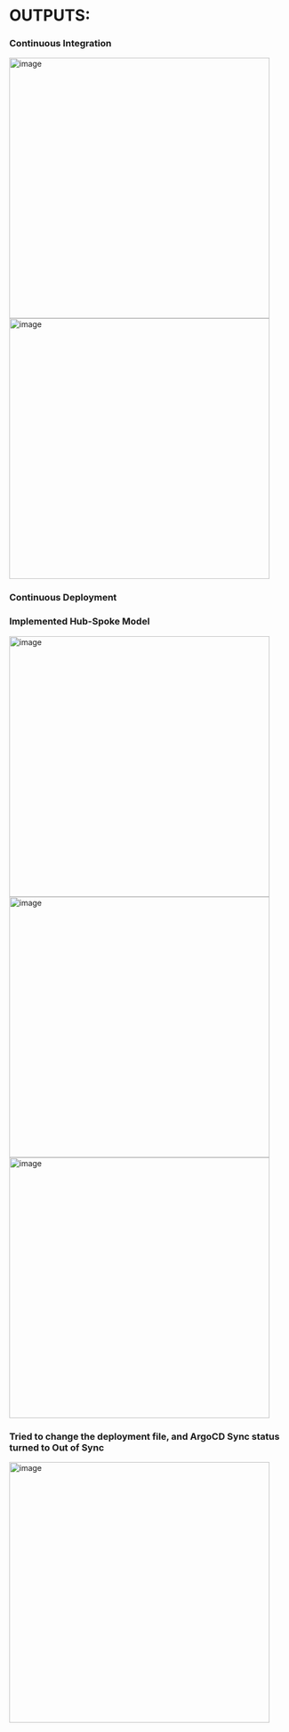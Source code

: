 <h1> OUTPUTS: </h1>

<h3> Continuous Integration </h3>

<img width="468" alt="image" src="https://github.com/girishkumar2981/CI-CD_Pipeline_Jenkins/assets/61040201/0d998957-e284-43a4-b6d1-86704f89fdba">


<img width="468" alt="image" src="https://github.com/girishkumar2981/CI-CD_Pipeline_Jenkins/assets/61040201/236214b3-c172-41d5-b260-299df676b496">


<h3> Continuous Deployment </h3>

<h3> Implemented Hub-Spoke Model </h3>

<img width="468" alt="image" src="https://github.com/girishkumar2981/CI-CD_Pipeline_Jenkins/assets/61040201/9fee7a7f-e55a-4872-8024-e6fe44ab7876">


<img width="468" alt="image" src="https://github.com/girishkumar2981/CI-CD_Pipeline_Jenkins/assets/61040201/e969bafa-4734-40b3-a539-0dcccdf6f667">


<img width="468" alt="image" src="https://github.com/girishkumar2981/CI-CD_Pipeline_Jenkins/assets/61040201/9e255c08-8187-492b-a824-3bbe4d01b5ae">

<h3>Tried to change the deployment file, and ArgoCD Sync status turned to Out of Sync </h3>

<img width="468" alt="image" src="https://github.com/girishkumar2981/CI-CD_Pipeline_Jenkins/assets/61040201/64ab7d0a-519d-4b2c-8827-38632939e4b0">











